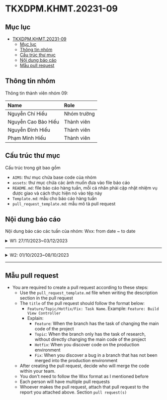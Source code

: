 # TKXDPM.KHMT.20231-09

## Mục lục

- [TKXDPM.KHMT.20231-09](#tkxdpmkhmt20231-09)
  - [Mục lục](#mục-lục)
  - [Thông tin nhóm](#thông-tin-nhóm)
  - [Cấu trúc thư mục](#cấu-trúc-thư-mục)
  - [Nội dung báo cáo](#nội-dung-báo-cáo)
  - [Mẫu pull request](#mẫu-pull-request)

## Thông tin nhóm

Thông tin thành viên nhóm 09:

| Name                 | Role        |
| :-------------       | :---------- |
| Nguyễn Chí Hiếu      | Nhóm trường |
| Nguyễn Cao Bảo Hiếu  | Thành viên  |
| Nguyễn Đình Hiếu     | Thành viên  |
| Phạm Minh Hiếu       | Thành viên  |

## Cấu trúc thư mục

Cấu trúc trong git bao gồm

- `AIMS`: thư mục chứa base code của nhóm
- `assets`: thư mục chứa các ảnh muốn đưa vào file báo cáo
- `README.md`: file báo cáo hàng tuần, mỗi cá nhân phải cập nhật nhiệm vụ được giao và cách thực hiện nó vào tệp này
- `Template.md`: mẫu cho báo cáo hàng tuần
- `pull_request_template.md`: mẫu mô tả pull request

## Nội dung báo cáo

Nội dung báo cáo các tuần của nhóm: Wxx: from date ~ to date

<details>
  <summary> W1: 27/11/2023~03/12/2023 </summary>
<br>
<details>
<summary>Nguyễn Chí Hiếu</summary>
<br>

- Nhiệm vụ:
  - Tạo cấu trúc thư mục git và push base code lên github của nhóm
  - Tìm hiểu và thực hiện tìm lỗi Content Coupling trong base code
  - Chạy base code trên Eclipse

- Triển khai chi tiết:
  - Pull Request(s): https://github.com/hieuChiNguyen/TKXDPM.KHMT.20231-09/pull/3
  - Cụ thể triển khai chi tiết:
    - Chạy base code trên Eclipse : thực hiện theo các bước trong file README.md trong thư mục AIMS
    ![image](https://github.com/hieuChiNguyen/TKXDPM.KHMT.20231-09/assets/105554125/fabccfe4-233f-4fe1-8eec-6b1ccea94341)

  - Tìm lỗi Content Coupling, Common Coupling trong base code

</details>

<details>
<summary>Nguyễn Đình Hiếu</summary>
<br>

- Assigned tasks:
  - Tìm hiểu và thực hiện tìm lỗi Control Coupling trong base code
  - Chạy base code trên Eclipse

- Implementation details:
  - Pull Request(s): gh pr checkout 3
  - Specific implementation details:
    - Chạy base code trên Eclipse : thực hiện theo các bước trong file README.md trong thư mục AIMS
    - image:
    - https://github.com/hieuChiNguyen/TKXDPM.KHMT.20231-09/tree/master/assets/NguyenDinhHieu
    - Tìm lỗi Control Coupling trong base code:
</details>

<details>
<summary>Nguyễn Cao Bảo Hiếu</summary>
<br>

- Assigned tasks:
  - Tìm hiểu và thực hiện tìm lỗi Data Coupling trong base code
  - Chạy base code

- Implementation details:
  - Pull Request(s): [Attach links to your pull requests here. You can attach multiple pull requests]()
  - Specific implementation details:
    - Chạy base code trên Eclipse : thực hiện theo các bước trong file README.md trong thư mục AIMS
    - Tìm lỗi Data Coupling trong base code
</details>

<details>
<summary>Team Member 2</summary>
<br>

- Assigned tasks:
  - Task 1
  - Task 2
  - ...

- Implementation details:
  - Pull Request(s): [Attach links to your pull requests here. You can attach multiple pull requests]()
  - Specific implementation details:
    - Describe specific in detail what you did last week
    - You can attach images if you want

</details>

</details>

---

<details>
  <summary>W2: 01/10/2023~08/10/2023 </summary>
<br>
<details>
<summary>Team Member 1</summary>
<br>

- Assigned tasks:
  - Task 1
  - Task 2
  - ...

- Implementation details:
  - Pull Request(s): [Attach links to your pull requests here. You can attach multiple pull requests]()
  - Specific implementation details:
    - Describe specific in detail what you did last week
    - You can attach images if you want

</details>

<details>
<summary>Team Member 2</summary>
<br>

- Assigned tasks:
  - Task 1
  - Task 2
  - ...

- Implementation details:
  - Pull Request(s): [Attach links to your pull requests here. You can attach multiple pull requests]()
  - Specific implementation details:
    - Describe specific in detail what you did last week
    - You can attach images if you want

</details>

</details>

---

## Mẫu pull request

- You are required to create a pull request according to these steps:
  - Use the `pull_request_template.md` file when writing the description section in the pull request
  - The `title` of the pull request should follow the format below:
    - `Feature/Topic/Hotfix/Fix: Task Name`. Example: `Feature: Build View Controller`
    - Explain:
      - `Feature`: When the branch has the task of changing the main code of the project
      - `Topic`: When the branch only has the task of research, without directly changing the main code of the project
      - `Hotfix`: When you discover code on the production environment
      - `Fix`: When you discover a bug in a branch that has not been merged into the production environment
  - After creating the pull request, decide who will merge the code within your team.
  - You don't need to follow the Wxx format as I mentioned before
  - Each person will have multiple pull requests
  - Whoever makes the pull request, attach that pull request to the report you attached above. Section `pull request(s)`

